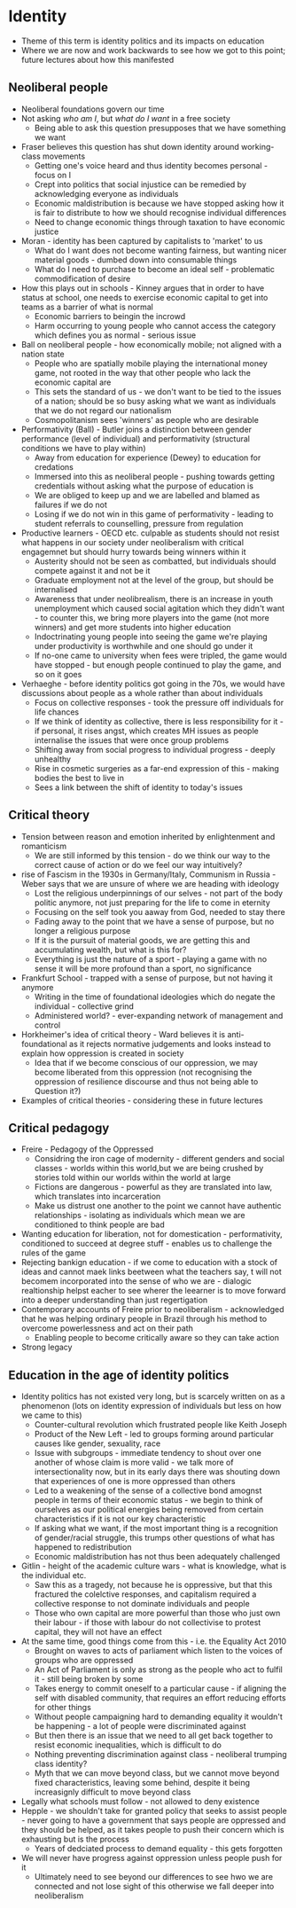 # Identity
* Theme of this term is identity politics and its impacts on education
* Where we are now and work backwards to see how we got to this point; future lectures about how this manifested

## Neoliberal people
* Neoliberal foundations govern our time
* Not asking *who am I*, but *what do I want* in a free society
    * Being able to ask this question presupposes that we have something we want
* Fraser believes this question has shut down identity around working-class movements
    * Getting one's voice heard and thus identity becomes personal - focus on I
    * Crept into politics that social injustice can be remedied by acknowledging everyone as individuals
    * Economic maldistribution is because we have stopped asking how it is fair to distribute to how we should recognise individual differences
    * Need to change economic things through taxation to have economic justice
* Moran - identity has been captured by capitalists to 'market' to us
    * What do I want does not become wanting fairness, but wanting nicer material goods - dumbed down into consumable things
    * What do I need to purchase to become an ideal self - problematic commodification of desire
* How this plays out in schools - Kinney argues that in order to have status at school, one needs to exercise economic capital to get into teams as a barrier of what is normal
    * Economic barriers to beingin the incrowd
    * Harm occurring to young people who cannot access the category which defines you as normal - serious issue
* Ball on neoliberal people - how economically mobile; not aligned with a nation state
    * People who are spatially mobile playing the international money game, not rooted in the way that other people who lack the economic capital are 
    * This sets the standard of us - we don't want to be tied to the issues of a nation; should be so busy asking what we want as individuals that we do not regard our nationalism
    * Cosmopolitanism sees 'winners' as people who are desirable
* Performativity (Ball) - Butler joins a distinction between gender performance (level of individual) and performativity (structural conditions we have to play within)
    * Away from education for experience (Dewey) to education for credations
    * Immersed into this as neoliberal people - pushing towards getting credentials without asking what the purpose of education is
    * We are obliged to keep up and we are labelled and blamed as failures if we do not
    * Losing if we do not win in this game of performativity - leading to student referrals to counselling, pressure from regulation
* Productive learners - OECD etc. culpable as students should not resist what happens in our society under neoliberalism with critical engagemnet but should hurry towards being winners within it
    * Austerity should not be seen as combatted, but individuals should compete against it and not be it
    * Graduate employment not at the level of the group, but should be internalised 
    * Awareness that under neolibrealism, there is an increase in youth unemployment which caused social agitation which they didn't want - to counter this, we bring more players into the game (not more winners) and get more students into higher education
    * Indoctrinating young people into seeing the game we're playing under productivity is worthwhile and one should go under it
    * If no-one came to university when fees were tripled, the game would have stopped - but enough people continued to play the game, and so on it goes
* Verhaeghe - before identity politics got going in the 70s, we would have discussions about people as a whole rather than about individuals
    * Focus on collective responses - took the pressure off individuals for life chances
    * If we think of identity as collective, there is less responsibility for it - if personal, it rises angst, which creates MH issues as people internalise the issues that were once group problems
    * Shifting away from social progress to individual progress - deeply unhealthy 
    * Rise in cosmetic surgeries as a far-end expression of this - making bodies the best to live in
    * Sees a link between the shift of identity to today's issues


## Critical theory
* Tension between reason and emotion inherited by enlightenment and romanticism
    * We are still informed by this tension - do we think our way to the correct cause of action or do we feel our way intuitively?
* rise of Fascism in the 1930s in Germany/Italy, Communism in Russia - Weber says that we are unsure of where we are heading with ideology
    * Lost the religious underpinnings of our selves - not part of the body politic anymore, not just preparing for the life to come in eternity
    * Focusing on the self took you aaway from God, needed to stay there
    * Fading away to the point that we have a sense of purpose, but no longer a religious purpose
    * If it is the pursuit of material goods, we are getting this and accumulating wealth, but what is this for?
    * Everything is just the nature of a sport - playing a game with no sense it will be more profound than a sport, no significance
* Frankfurt School - trapped with a sense of purpose, but not having it anymore
    * Writing in the time of foundational ideologies which do negate the individual - collective grind
    * Administered world? - ever-expanding network of management and control
* Horkheimer's idea of critical theory - Ward believes it is anti-foundational as it rejects normative judgements and looks instead to explain how oppression is created in society
    * Idea that if we become conscious of our oppression, we may become liberated from this oppression (not recognising the oppression of resilience discourse and thus not being able to Question it?)
* Examples of critical theories - considering these in future lectures
    

## Critical pedagogy
* Freire - Pedagogy of the Oppressed
    * Considring the iron cage of modernity - different genders and social classes - worlds within this world,but we are being crushed by stories told within our worlds within the world at large
    * Fictions are dangerous - powerful as they are translated into law, which translates into incarceration
    * Make us distrust one another to the point we cannot have authentic relationships - isolating as individuals which mean we are conditioned to think people are bad
* Wanting education for liberation, not for domestication - performativity, conditioned to succeed at degree stuff - enables us to challenge the rules of the game
* Rejecting bankign education - if we come to education with a stock of ideas and cannot maek links beetween what the teachers say, t will not becomem incorporated into the sense of who we are - dialogic realtionship helpst eacher to see wherer the leearner is to move forward into a deeper understanding than just regertigation
* Contemporary accounts of Freire prior to neoliberalism - acknowledged that he was helping ordinary people in Brazil through his method to overcome powerlessness and act on their path 
    * Enabling people to become critically aware so they can take action
* Strong legacy 

## Education in the age of identity politics
* Identity politics has not existed very long, but is scarcely written on as a phenomenon (lots on identity expression of individuals but less on how we came to this)
    * Counter-cultural revolution which frustrated people like Keith Joseph 
    * Product of the New Left - led to groups forming around particular causes like gender, sexuality, race
    * Issue with subgroups - immediate tendency to shout over one another of whose claim is more valid - we talk more of intersectionality now, but in its early days there was shouting down that experiences of one is more oppressed than others
    * Led to a weakening of the sense of a collective bond amognst people in terms of their economic status - we begin to think of ourselves as our political energies being removed from certain characteristics if it is not our key characteristic
    * If asking what we want, if the most important thing is a recognition of gender/racial struggle, this trumps other questions of what has happened to redistribution
    * Economic maldistribution has not thus been adequately challenged
* Gitlin - height of the academic culture wars - what is knowledge, what is the individual etc.
    * Saw this as a tragedy, not because he is oppressive, but that this fractured the colelctive responses, and capitalism required a collective response to not dominate individuals and people
    * Those who own capital are more powerful than those who just own their labour - if those with labour do not collectivise to protest capital, they will not have an effect
* At the same time, good things come from this - i.e. the Equality Act 2010
    * Brought on waves to acts of parliament which listen to the voices of groups who are oppressed 
    * An Act of Parliament is only as strong as the people who act to fulfil it - still being broken by some
    * Takes energy to commit oneself to a particular cause - if aligning the self with disabled community, that requires an effort reducing efforts for other things
    * Without people campaigning hard to demanding equality it wouldn't be happening - a lot of people were discriminated against
    * But then there is an issue that we need to all get back together to resist economic inequalities, which is difficult to do
    * Nothing preventing discrimination against class - neoliberal trumping class identity?
    * Myth that we can move beyond class, but we cannot move beyond fixed characteristics, leaving some behind, despite it being increasignly difficult to move beyond class
* Legally what schools must follow - not allowed to deny existence
* Hepple - we shouldn't take for granted policy that seeks to assist people - never going to have a government that says people are oppressed and they should be helped, as it takes people to push their concern which is exhausting but is the process
    * Years of dedciated process to demand equality - this gets forgotten
* We will never have progress against oppression unless people push for it
    * Ultimately need to see beyond our differences to see hwo we are connected and not lose sight of this otherwise we fall deeper into neoliberalism
